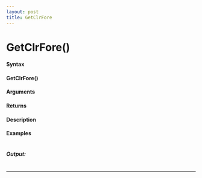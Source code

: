 ```yaml
---
layout: post
title: GetClrFore
---
```


# GetClrFore()


#### Syntax

#### GetClrFore()

#### Arguments

#### Returns

#### Description

#### Examples

```

```

##### Output:

```

```

---